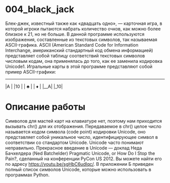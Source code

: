 # 004_black_jack
Блек-джек, известный также как «двадцать одно», — карточная игра, в которой игроки пытаются набрать количество очков, как можно более близкое к 21, но не больше. В данной программе используются изображения, составленные из текстовых символов, так называемая ASCII-графика. ASCII (American Standard Code for Information Interchange, американский стандартный код обмена информацией) представляет собой таблицу соответствий текстовых символов числовым кодам, она применялась до того, как ее заменила кодировка Unicode1. Игральные карты в этой программе представляют собой пример ASCII-графики:
 ___   ___
|A  | |10 |
| ♣ | | ♦ |
|__A| |_10|

# Описание работы
Символов для мастей карт на клавиатуре нет, поэтому нам приходится вызывать chr() для их отображения. Передаваемое в chr() целое число называется кодом символа (code point) кодировки Unicode, оно представляет собой уникальное число, идентифицирующее символ в соответствии со стандартом Unicode. Unicode часто понимают неправильно. Прекрасное введение в Unicode — доклад Неда Бачхелдера (Ned Batchelder) Pragmatic Unicode, or How Do I Stop the Pain?, сделанный на конференции PyCon US 2012. Вы можете найти его по адресу https://youtu.be/sgHbC6udIqc/. В приложении Б приведен полный список символов Unicode, которые можно использовать в программах Python.
